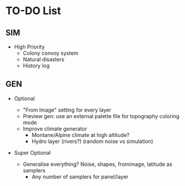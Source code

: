 # TO-DO List

## SIM

- High Priority
  - Colony convoy system
  - Natural disasters
  - History log

## GEN

- Optional
  - "From Image" setting for every layer
  - Preview gen: use an external palette file for topography coloring mode
  - Improve climate generator
    - Montane/Alpine climate at high altitude?
    - Hydro layer (rivers?) (random noise vs simulation)

- Super Optional
  - Generalise everything? Noise, shapes, fromimage, latitude as samplers
    - Any number of samplers for panel/layer

